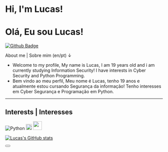 # Hi, I'm Lucas! 
# Olá, Eu sou Lucas!

[![Github Badge](https://img.shields.io/badge/-Github-000?style=flat-square&logo=Github&logoColor=white&link=https://github.com/uKyrius)](https://github.com/uKyrius)

About me | Sobre mim (en/pt)
↓
- Welcome to my profile,
My name is Lucas, I am 19 years old and i am currently studying Information Security!
I have interests in Cyber Security and Python Programming. 
- Bem vindo ao meu perfil,
Meu nome é Lucas, tenho 19 anos e atualmente estou cursando Segurança da informação!
Tenho interesses em Cyber Segurança e Programação em Python. 
- - - -
## Interests | Interesses
![Python](https://img.shields.io/badge/Python-FFD43B?style=for-the-badge&logo=python&logoColor=darkgreen)
<img src="https://giffiles.alphacoders.com/119/119813.gif" width="19">
<img src="https://cdn-icons-png.flaticon.com/512/1691/1691685.png" width="28">

[![Lucas's GitHub stats](https://github-readme-stats.vercel.app/api?username=lucassuppi)](https://github.com/anuraghazra/github-readme-stats) 

<button name="button"></button>
